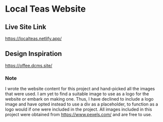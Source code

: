 # Local Teas Website

## Live Site Link
https://localteas.netlify.app/

## Design Inspiration
https://offee.dcms.site/

### Note
I wrote the website content for this project and hand-picked all the images that were used. I am yet to find a suitable image to use as a logo for the website or embark on making one. Thus, I have declined to include a logo image and have opted instead to use a div as a placeholder, to function as a logo would if one were included in the project. All images included in this project were obtained from https://www.pexels.com/ and are free to use.